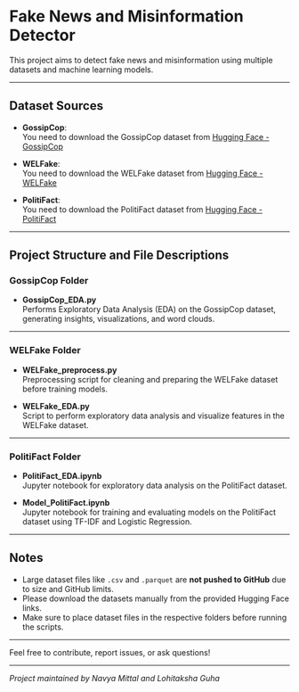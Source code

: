 # Fake News and Misinformation Detector

This project aims to detect fake news and misinformation using multiple datasets and machine learning models.

---

## Dataset Sources

- **GossipCop**:  
  You need to download the GossipCop dataset from [Hugging Face - GossipCop](https://huggingface.co/datasets/Jinyan1/GossipCop)

- **WELFake**:  
  You need to download the WELFake dataset from [Hugging Face - WELFake](https://huggingface.co/datasets/davanstrien/WELFake)

- **PolitiFact**:  
  You need to download the PolitiFact dataset from [Hugging Face - PolitiFact](https://huggingface.co/datasets/Jinyan1/PolitiFact)

---

## Project Structure and File Descriptions

### GossipCop Folder
- **GossipCop_EDA.py**  
  Performs Exploratory Data Analysis (EDA) on the GossipCop dataset, generating insights, visualizations, and word clouds.

---

### WELFake Folder
- **WELFake_preprocess.py**  
  Preprocessing script for cleaning and preparing the WELFake dataset before training models.

- **WELFake_EDA.py**  
  Script to perform exploratory data analysis and visualize features in the WELFake dataset.

---

### PolitiFact Folder
- **PolitiFact_EDA.ipynb**  
  Jupyter notebook for exploratory data analysis on the PolitiFact dataset.

- **Model_PolitiFact.ipynb**  
  Jupyter notebook for training and evaluating models on the PolitiFact dataset using TF-IDF and Logistic Regression.

---

## Notes
- Large dataset files like `.csv` and `.parquet` are **not pushed to GitHub** due to size and GitHub limits.
- Please download the datasets manually from the provided Hugging Face links.
- Make sure to place dataset files in the respective folders before running the scripts.

---

Feel free to contribute, report issues, or ask questions!

---

*Project maintained by Navya Mittal and Lohitaksha Guha*
